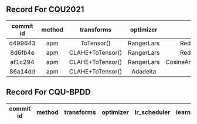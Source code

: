 <!--
 * @Author       : LiAo
 * @Date         : 2022-07-14 10:38:36
 * @LastEditTime : 2022-07-14 14:59:01
 * @LastAuthor   : LiAo
 * @Description  : Please add file description
-->
## Record For CQU2021

| commit id | method |    transforms    | optimizer  |        lr_scheduler         | learning_rate | weight_decay | batch_size | Accuracy |
| :-------: | :----: | :--------------: | :--------: | :-------------------------: | :-----------: | :----------: | :--------: | :------: |
|  d499643  |  apm   |    ToTensor()    | RangerLars |      ReduceLROnPlateau      |     0.005     |     0.00     |     8      |  0.7677  |
|  8d6fb4e  |  apm   | CLAHE+ToTensor() | RangerLars |      ReduceLROnPlateau      |     0.005     |     0.00     |     16     |  0.8256  |
|  af1c294  |  apm   | CLAHE+ToTensor() | RangerLars | CosineAnnealingWarmRestarts |     0.005     |     1e-5     |     16     |  0.7363  |
|  86a14dd  |  apm   | CLAHE+ToTensor() |  Adadelta  |           StepLR            |     0.005     |     1e-5     |     16     |          |


## Record For CQU-BPDD
| commit id | method | transforms | optimizer | lr_scheduler | learning_rate | weight_decay | batch_size | Accuracy |
| :-------: | :----: | :--------: | :-------: | :----------: | :-----------: | :----------: | :--------: | :------: |
